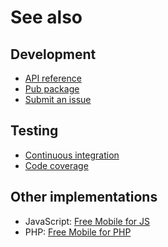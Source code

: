 # See also

## Development
- [API reference](https://pub.dev/documentation/free_mobile)
- [Pub package](https://pub.dev/packages/free_mobile)
- [Submit an issue](https://github.com/cedx/free-mobile.dart/issues)

## Testing
- [Continuous integration](https://github.com/cedx/free-mobile.dart/actions)
- [Code coverage](https://coveralls.io/github/cedx/free-mobile.dart)

## Other implementations
- JavaScript: [Free Mobile for JS](https://dev.belin.io/free-mobile.js)
- PHP: [Free Mobile for PHP](https://dev.belin.io/free-mobile.php)

